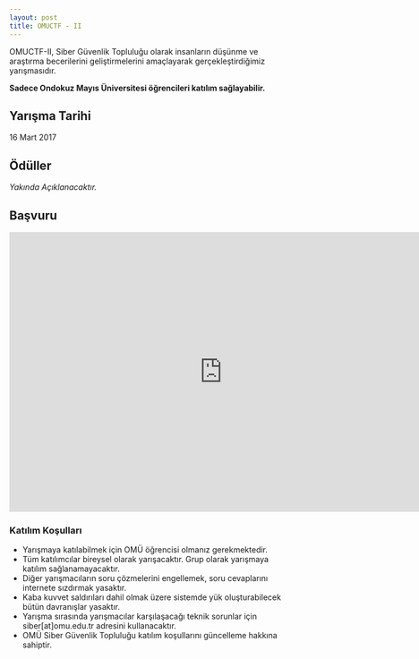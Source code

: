 ```yaml
---
layout: post
title: OMUCTF - II
---
```


OMUCTF-II, Siber Güvenlik Topluluğu olarak insanların düşünme ve araştırma becerilerini geliştirmelerini amaçlayarak gerçekleştirdiğimiz yarışmasıdır. 

**Sadece Ondokuz Mayıs Üniversitesi öğrencileri katılım sağlayabilir.**


## Yarışma Tarihi

16 Mart 2017 

## Ödüller

_Yakında Açıklanacaktır._

## Başvuru
<iframe src="https://docs.google.com/forms/d/e/1FAIpQLSdLsOaaa6aUc2jRNaWCP5zjgOn_Nie5-SWuu1VQsMFDUnsUgA/viewform?embedded=true" width="760" height="500" frameborder="0" marginheight="0" marginwidth="0">Loading...</iframe>


### Katılım Koşulları

* Yarışmaya katılabilmek için OMÜ öğrencisi olmanız gerekmektedir.
* Tüm katılımcılar bireysel olarak yarışacaktır. Grup olarak yarışmaya katılım sağlanamayacaktır.
* Diğer yarışmacıların soru çözmelerini engellemek, soru cevaplarını internete sızdırmak yasaktır.
* Kaba kuvvet saldırıları dahil olmak üzere sistemde yük oluşturabilecek bütün davranışlar yasaktır.
* Yarışma sırasında yarışmacılar karşılaşacağı teknik sorunlar için siber[at]omu.edu.tr adresini kullanacaktır.
* OMÜ Siber Güvenlik Topluluğu katılım koşullarını güncelleme hakkına sahiptir.
